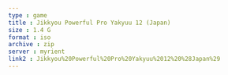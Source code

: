 ```yaml
---
type : game
title : Jikkyou Powerful Pro Yakyuu 12 (Japan)
size : 1.4 G
format : iso
archive : zip
server : myrient
link2 : Jikkyou%20Powerful%20Pro%20Yakyuu%2012%20%28Japan%29
---
```

